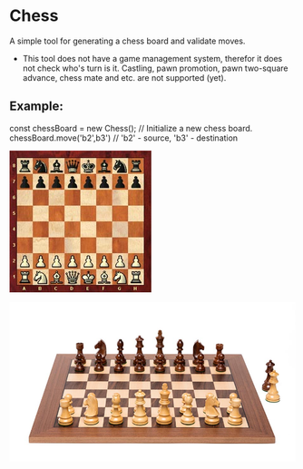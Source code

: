 # Chess

A simple tool for generating a chess board and validate moves. 

* This tool does not have a game management system, therefor it does 
not check who's turn is it. 
Castling, pawn promotion, pawn two-square advance, chess mate and etc. are not supported (yet).

## Example:

const chessBoard = new Chess(); // Initialize a new chess board. 
chessBoard.move('b2',b3') // 'b2' - source, 'b3' - destination 

![Board](/BoardSetup.jpg?raw=true "Title")

![Board](WalnutBoard.jpg?raw=true "Title")